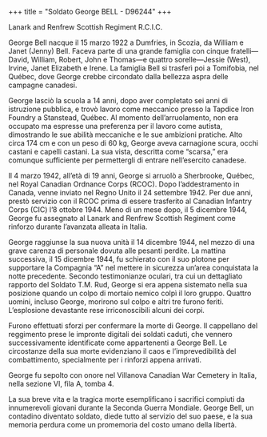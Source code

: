 +++
title = "Soldato George BELL - D96244"
+++


Lanark and Renfrew Scottish Regiment R.C.I.C.

George Bell nacque il 15 marzo 1922 a Dumfries, in Scozia, da William e Janet (Jenny) Bell. Faceva parte di una grande famiglia con cinque fratelli—David, William, Robert, John e Thomas—e quattro sorelle—Jessie (West), Irvine, Janet Elizabeth e Irene. La famiglia Bell si trasferì poi a Tomifobia, nel Québec, dove George crebbe circondato dalla bellezza aspra delle campagne canadesi.

George lasciò la scuola a 14 anni, dopo aver completato sei anni di istruzione pubblica, e trovò lavoro come meccanico presso la Tapdice Iron Foundry a Stanstead, Québec.
Al momento dell’arruolamento, non era occupato ma espresse una preferenza per il lavoro come autista, dimostrando le sue abilità meccaniche e le sue ambizioni pratiche.
Alto circa 174 cm e con un peso di 60 kg, George aveva carnagione scura, occhi castani e capelli castani. La sua vista, descritta come “scarsa,” era comunque sufficiente per permettergli di entrare nell’esercito canadese.

Il 4 marzo 1942, all’età di 19 anni, George si arruolò a Sherbrooke, Québec, nel Royal Canadian Ordnance Corps (RCOC). 
Dopo l’addestramento in Canada, venne inviato nel Regno Unito il 24 settembre 1942. Per due anni, prestò servizio con il RCOC prima di essere trasferito al Canadian Infantry Corps (CIC) l’8 ottobre 1944.
Meno di un mese dopo, il 5 dicembre 1944, George fu assegnato al Lanark and Renfrew Scottish Regiment come rinforzo durante l’avanzata alleata in Italia.

George raggiunse la sua nuova unità il 14 dicembre 1944, nel mezzo di una grave carenza di personale dovuta alle pesanti perdite.
La mattina successiva, il 15 dicembre 1944, fu schierato con il suo plotone per supportare la Compagnia “A” nel mettere in sicurezza un’area conquistata la notte precedente. 
Secondo testimonianze oculari, tra cui un dettagliato rapporto del Soldato T.M. Rud, George si era appena sistemato nella sua posizione quando un colpo di mortaio nemico colpì il loro gruppo. Quattro uomini, incluso George, morirono sul colpo e altri tre furono feriti. L’esplosione devastante rese irriconoscibili alcuni dei corpi.

Furono effettuati sforzi per confermare la morte di George. Il cappellano del reggimento prese le impronte digitali dei soldati caduti, che vennero successivamente identificate come appartenenti a George Bell. Le circostanze della sua morte evidenziano il caos e l’imprevedibilità del combattimento, specialmente per i rinforzi appena arrivati.

George fu sepolto con onore nel Villanova Canadian War Cemetery in Italia, nella sezione VI, fila A, tomba 4.

La sua breve vita e la tragica morte esemplificano i sacrifici compiuti da innumerevoli giovani durante la Seconda Guerra Mondiale.
George Bell, un contadino diventato soldato, diede tutto al servizio del suo paese, e la sua memoria perdura come un promemoria del costo umano della libertà.

